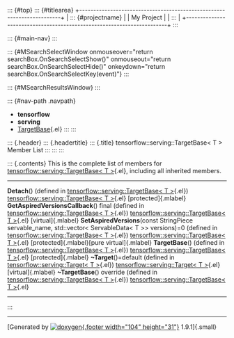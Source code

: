 ::: {#top}
::: {#titlearea}
+-----------------------------------------------------------------------+
| ::: {#projectname}                                                    |
| My Project                                                            |
| :::                                                                   |
+-----------------------------------------------------------------------+
:::

::: {#main-nav}
:::

::: {#MSearchSelectWindow onmouseover="return searchBox.OnSearchSelectShow()" onmouseout="return searchBox.OnSearchSelectHide()" onkeydown="return searchBox.OnSearchSelectKey(event)"}
:::

::: {#MSearchResultsWindow}
:::

::: {#nav-path .navpath}
-   **tensorflow**
-   **serving**
-   [TargetBase](classtensorflow_1_1serving_1_1TargetBase.html){.el}
:::
:::

::: {.header}
::: {.headertitle}
::: {.title}
tensorflow::serving::TargetBase\< T \> Member List
:::
:::
:::

::: {.contents}
This is the complete list of members for
[tensorflow::serving::TargetBase\< T
\>](classtensorflow_1_1serving_1_1TargetBase.html){.el}, including all
inherited members.

  -------------------------------------------------------------------------------------------------------------------------------------------------------------------------------------------------------------------- ---------------------------------------------------------------------------------------------- ---------------------------------------------
  **Detach**() (defined in [tensorflow::serving::TargetBase\< T \>](classtensorflow_1_1serving_1_1TargetBase.html){.el})                                                                                               [tensorflow::serving::TargetBase\< T \>](classtensorflow_1_1serving_1_1TargetBase.html){.el}   [protected]{.mlabel}
  **GetAspiredVersionsCallback**() final (defined in [tensorflow::serving::TargetBase\< T \>](classtensorflow_1_1serving_1_1TargetBase.html){.el})                                                                     [tensorflow::serving::TargetBase\< T \>](classtensorflow_1_1serving_1_1TargetBase.html){.el}   [virtual]{.mlabel}
  **SetAspiredVersions**(const StringPiece servable\_name, std::vector\< ServableData\< T \>\> versions)=0 (defined in [tensorflow::serving::TargetBase\< T \>](classtensorflow_1_1serving_1_1TargetBase.html){.el})   [tensorflow::serving::TargetBase\< T \>](classtensorflow_1_1serving_1_1TargetBase.html){.el}   [protected]{.mlabel}[pure virtual]{.mlabel}
  **TargetBase**() (defined in [tensorflow::serving::TargetBase\< T \>](classtensorflow_1_1serving_1_1TargetBase.html){.el})                                                                                           [tensorflow::serving::TargetBase\< T \>](classtensorflow_1_1serving_1_1TargetBase.html){.el}   [protected]{.mlabel}
  **\~Target**()=default (defined in [tensorflow::serving::Target\< T \>](classtensorflow_1_1serving_1_1Target.html){.el})                                                                                             [tensorflow::serving::Target\< T \>](classtensorflow_1_1serving_1_1Target.html){.el}           [virtual]{.mlabel}
  **\~TargetBase**() override (defined in [tensorflow::serving::TargetBase\< T \>](classtensorflow_1_1serving_1_1TargetBase.html){.el})                                                                                [tensorflow::serving::TargetBase\< T \>](classtensorflow_1_1serving_1_1TargetBase.html){.el}   
  -------------------------------------------------------------------------------------------------------------------------------------------------------------------------------------------------------------------- ---------------------------------------------------------------------------------------------- ---------------------------------------------
:::

------------------------------------------------------------------------

[Generated by [![doxygen](doxygen.svg){.footer width="104"
height="31"}](https://www.doxygen.org/index.html) 1.9.1]{.small}
